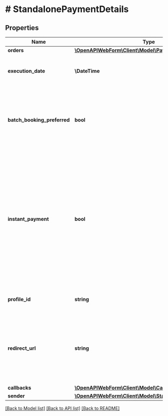 # # StandalonePaymentDetails

## Properties

Name | Type | Description | Notes
------------ | ------------- | ------------- | -------------
**orders** | [**\OpenAPIWebForm\Client\Model\PaymentOrder[]**](PaymentOrder.md) | Payment orders |
**execution_date** | **\DateTime** | Execution date for the money transfer(s), in the format \&quot;YYYY-MM-DD\&quot;. May not be in the past. If not specified, then the current date will be used. | [optional]
**batch_booking_preferred** | **bool** | This field is only relevant when you pass multiple orders. It determines whether the orders should be processed by the bank as one collective booking (in case of &lt;code&gt;true&lt;/code&gt;), or as separate bookings (in case of &lt;code&gt;false&lt;/code&gt;). Note that it is subject to the bank whether it will regard the field. | [optional] [default to true]
**instant_payment** | **bool** | Whether the order should be submitted to the bank as an instant SEPA order. &lt;br/&gt;&lt;br/&gt;&lt;strong&gt;NOTE:&lt;/strong&gt;&lt;br/&gt;&amp;bull; Submitting an instant payment will work only with interfaces that support it.&lt;br/&gt;&amp;bull; Instant payments work only for a single order, not for collective orders.&lt;br/&gt;&amp;bull; The bank may charge a fee for instant payments, depending on the agreement between the user and the bank.&lt;br/&gt;&amp;bull; The payment might get rejected if the source and/or target account doesn&#39;t support instant payments.&lt;br/&gt;&lt;br/&gt;If you are interested in additional banks where we can support Instant Payments, please contact our Sales or support team | [optional] [default to false]
**profile_id** | **string** | The profile to be applied to the web form.&lt;br/&gt;This will overwrite the default profile, if such a profile exists. | [optional]
**redirect_url** | **string** | The URL where the end-user will be redirected to after completing the bank login and (possibly) the SCA on the bank&#39;s website. Must always be provided by mandators with &lt;code&gt;FULLY_LICENSED&lt;/code&gt; or &lt;code&gt;PISP&lt;/code&gt; license type, and may not be provided by mandators with other license types. | [optional]
**callbacks** | [**\OpenAPIWebForm\Client\Model\Callbacks**](Callbacks.md) |  | [optional]
**sender** | [**\OpenAPIWebForm\Client\Model\StandalonePaymentSender**](StandalonePaymentSender.md) |  | [optional]

[[Back to Model list]](../../README.md#models) [[Back to API list]](../../README.md#endpoints) [[Back to README]](../../README.md)
